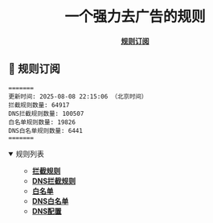 <div align="center">
<h1 align="center"><br>一个强力去广告的规则</h1>

<h4>
  <a href="#a">规则订阅</a>
</h4>

</div>

<h2 id="a">🎯 规则订阅</h2>

```
=======
更新时间: 2025-08-08 22:15:06 （北京时间）
拦截规则数量: 64917
DNS拦截规则数量: 100507
白名单规则数量: 19826
DNS白名单规则数量: 6441
=======
``` 
<details open>
<summary>规则列表</summary>
<ul>

- **[拦截规则](https://raw.githubusercontent.com/LINJIANPEI/LinlinDNS/main/rules.txt)**
- **[DNS拦截规则](https://raw.githubusercontent.com/LINJIANPEI/LinlinDNS/main/dns.txt)**
- **[白名单](https://raw.githubusercontent.com/LINJIANPEI/LinlinDNS/main/allow.txt)**
- **[DNS白名单](https://raw.githubusercontent.com/LINJIANPEI/LinlinDNS/main/dnsallow.txt)**
- **[DNS配置](https://raw.githubusercontent.com/LINJIANPEI/LinlinDNS/main/DnsConfiguration.txt)**
</ul>
</details>